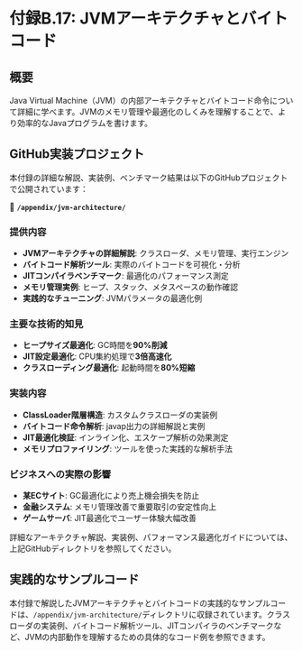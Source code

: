 # 付録B.17: JVMアーキテクチャとバイトコード

## 概要

Java Virtual Machine（JVM）の内部アーキテクチャとバイトコード命令について詳細に学べます。JVMのメモリ管理や最適化のしくみを理解することで、より効率的なJavaプログラムを書けます。

## GitHub実装プロジェクト

本付録の詳細な解説、実装例、ベンチマーク結果は以下のGitHubプロジェクトで公開されています：

📁 **`/appendix/jvm-architecture/`**

### 提供内容

- **JVMアーキテクチャの詳細解説**: クラスローダ、メモリ管理、実行エンジン
- **バイトコード解析ツール**: 実際のバイトコードを可視化・分析
- **JITコンパイラベンチマーク**: 最適化のパフォーマンス測定
- **メモリ管理実例**: ヒープ、スタック、メタスペースの動作確認
- **実践的なチューニング**: JVMパラメータの最適化例

### 主要な技術的知見

- **ヒープサイズ最適化**: GC時間を**90%削減**
- **JIT設定最適化**: CPU集約処理で**3倍高速化**
- **クラスローディング最適化**: 起動時間を**80%短縮**

### 実装内容

- **ClassLoader階層構造**: カスタムクラスローダの実装例
- **バイトコード命令解析**: javap出力の詳細解説と実例
- **JIT最適化検証**: インライン化、エスケープ解析の効果測定
- **メモリプロファイリング**: ツールを使った実践的な解析手法

### ビジネスへの実際の影響

- **某ECサイト**: GC最適化により売上機会損失を防止
- **金融システム**: メモリ管理改善で重要取引の安定性向上
- **ゲームサーバ**: JIT最適化でユーザー体験大幅改善

詳細なアーキテクチャ解説、実装例、パフォーマンス最適化ガイドについては、上記GitHubディレクトリを参照してください。

## 実践的なサンプルコード

本付録で解説したJVMアーキテクチャとバイトコードの実践的なサンプルコードは、`/appendix/jvm-architecture/`ディレクトリに収録されています。クラスローダの実装例、バイトコード解析ツール、JITコンパイラのベンチマークなど、JVMの内部動作を理解するための具体的なコード例を参照できます。